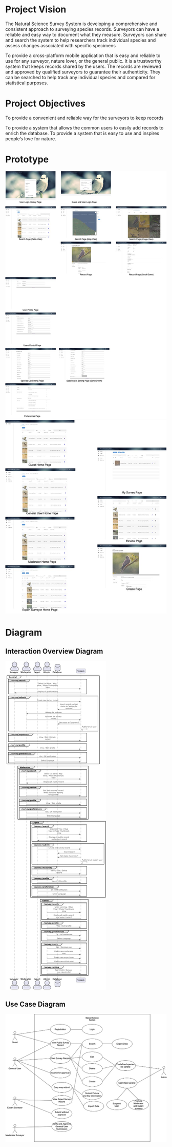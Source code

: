 # Project Vision
The Natural Science Survey System is developing a comprehensive and consistent approach to surveying species records. Surveyors can have a reliable and easy way to document what they measure. Surveyors can share and search the system to help researchers track individual species and assess changes associated with specific specimens

To provide a cross-platform mobile application that is easy and reliable to use for any surveyor, nature lover, or the general public. It is a trustworthy system that keeps records shared by the users. The records are reviewed and approved by qualified surveyors to guarantee their authenticity. They can be searched to help track any individual species and compared for statistical purposes.

# Project Objectives

To provide a convenient and reliable way for the surveyors to keep records 

To provide a system that allows the common users to easily add records to enrich the database.
To provide a system that is easy to use and inspires people’s love for nature.

# Prototype
![](./docs/prototype_1.jpg)
![](./docs/prototype_2.jpg)

# Diagram
## Interaction Overview Diagram
![](./docs/interaction_uml.png)

## Use Case Diagram
![](./docs/usecase.jpg)

